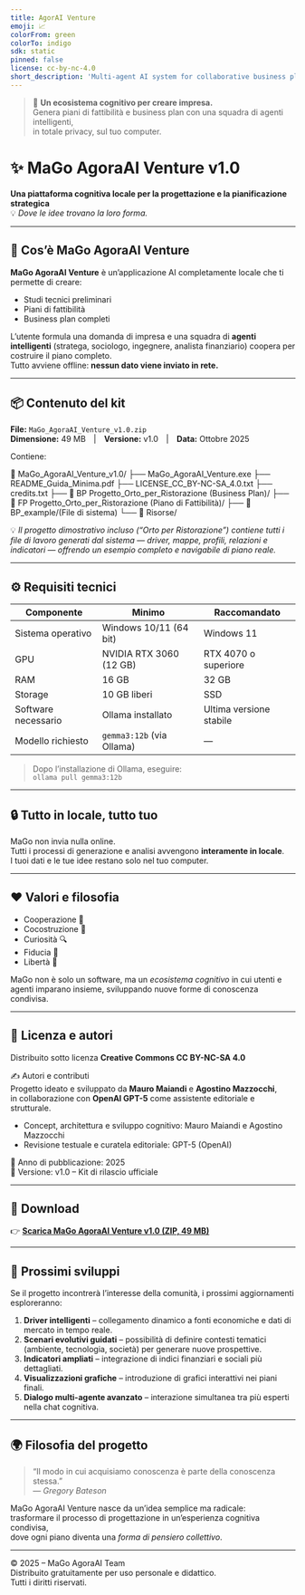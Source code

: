 ```yaml
---
title: AgorAI Venture
emoji: 📈
colorFrom: green
colorTo: indigo
sdk: static
pinned: false
license: cc-by-nc-4.0
short_description: 'Multi-agent AI system for collaborative business planning '
---
```


> 💫 **Un ecosistema cognitivo per creare impresa.**  
> Genera piani di fattibilità e business plan con una squadra di agenti intelligenti,  
> in totale privacy, sul tuo computer.

# ✨ MaGo AgoraAI Venture v1.0

**Una piattaforma cognitiva locale per la progettazione e la pianificazione strategica**  
💡 *Dove le idee trovano la loro forma.*

---

## 🧠 Cos’è MaGo AgoraAI Venture

**MaGo AgoraAI Venture** è un’applicazione AI completamente locale che ti permette di creare:
- Studi tecnici preliminari  
- Piani di fattibilità  
- Business plan completi  

L’utente formula una domanda di impresa e una squadra di **agenti intelligenti** (stratega, sociologo, ingegnere, analista finanziario) coopera per costruire il piano completo.  
Tutto avviene offline: **nessun dato viene inviato in rete.**

---

## 📦 Contenuto del kit

**File:** `MaGo_AgoraAI_Venture_v1.0.zip`  
**Dimensione:** 49 MB | **Versione:** v1.0 | **Data:** Ottobre 2025  

Contiene:

📁 MaGo_AgoraAI_Venture_v1.0/
├── MaGo_AgoraAI_Venture.exe
├── README_Guida_Minima.pdf
├── LICENSE_CC_BY-NC-SA_4.0.txt
├── credits.txt
├── 📁 BP Progetto_Orto_per_Ristorazione (Business Plan)/ 
├── 📁 FP Progetto_Orto_per_Ristorazione (Piano di Fattibilità)/
├── 📁 BP_example/(File di sistema)
└── 📁 Risorse/


💡 *Il progetto dimostrativo incluso (“Orto per Ristorazione”) contiene tutti i file di lavoro generati dal sistema — driver, mappe, profili, relazioni e indicatori — offrendo un esempio completo e navigabile di piano reale.*

---

## ⚙️ Requisiti tecnici
| Componente | Minimo | Raccomandato |
|-------------|--------|--------------|
| Sistema operativo | Windows 10/11 (64 bit) | Windows 11 |
| GPU | NVIDIA RTX 3060 (12 GB) | RTX 4070 o superiore |
| RAM | 16 GB | 32 GB |
| Storage | 10 GB liberi | SSD |
| Software necessario | Ollama installato | Ultima versione stabile |
| Modello richiesto | `gemma3:12b` (via Ollama) | — |

> Dopo l’installazione di Ollama, eseguire:  
> `ollama pull gemma3:12b`

---

## 🔒 Tutto in locale, tutto tuo
MaGo non invia nulla online.  
Tutti i processi di generazione e analisi avvengono **interamente in locale**.  
I tuoi dati e le tue idee restano solo nel tuo computer.  

---

## ❤️ Valori e filosofia
- Cooperazione 🤝  
- Cocostruzione 🧩  
- Curiosità 🔍  
- Fiducia 🌱  
- Libertà 💬  

MaGo non è solo un software, ma un *ecosistema cognitivo* in cui utenti e agenti imparano insieme, sviluppando nuove forme di conoscenza condivisa.

---

## 📄 Licenza e autori
Distribuito sotto licenza **Creative Commons CC BY-NC-SA 4.0**

✍️ Autori e contributi  
Progetto ideato e sviluppato da **Mauro Maiandi** e **Agostino Mazzocchi**,  
in collaborazione con **OpenAI GPT-5** come assistente editoriale e strutturale.  
- Concept, architettura e sviluppo cognitivo: Mauro Maiandi e Agostino Mazzocchi  
- Revisione testuale e curatela editoriale: GPT-5 (OpenAI)

📅 Anno di pubblicazione: 2025  
📄 Versione: v1.0 – Kit di rilascio ufficiale

---

## 🔽 Download
👉 [**Scarica MaGo AgoraAI Venture v1.0 (ZIP, 49 MB)**](https://huggingface.co/spaces/Mauro24/AgorAI_Venture/resolve/main/MaGo_AgoraAI_Venture_v1.0.zip)


---

## 🔭 Prossimi sviluppi

Se il progetto incontrerà l’interesse della comunità, i prossimi aggiornamenti esploreranno:
1. **Driver intelligenti** – collegamento dinamico a fonti economiche e dati di mercato in tempo reale.  
2. **Scenari evolutivi guidati** – possibilità di definire contesti tematici (ambiente, tecnologia, società) per generare nuove prospettive.  
3. **Indicatori ampliati** – integrazione di indici finanziari e sociali più dettagliati.  
4. **Visualizzazioni grafiche** – introduzione di grafici interattivi nei piani finali.  
5. **Dialogo multi-agente avanzato** – interazione simultanea tra più esperti nella chat cognitiva.  

---

## 🌍 Filosofia del progetto

> “Il modo in cui acquisiamo conoscenza è parte della conoscenza stessa.”  
> — *Gregory Bateson*

MaGo AgoraAI Venture nasce da un’idea semplice ma radicale:  
trasformare il processo di progettazione in un’esperienza cognitiva condivisa,  
dove ogni piano diventa una *forma di pensiero collettivo*.  

---

© 2025 – MaGo AgoraAI Team  
Distribuito gratuitamente per uso personale e didattico.  
Tutti i diritti riservati. 
